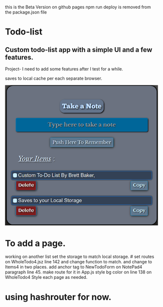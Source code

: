 <!-- note to self npm run deploy for github pages -->
  this is the Beta Version on github pages 
  npm run deploy is removed from the package.json file
# Todo-list

## Custom  todo-list app with a simple UI and a few features. ##

Project- I need to add some features after I test for a while.

saves to local cache per each separate browser.

![image](Readme.png)


# To add a page.
working on another list set the storage to match local storage. # 
set routes on WholeTodo4.jsz line 142 and change function to match. and change to Items4 in two places.
add anchor tag to NewTodoForm on NotePad4 paragraph line 45.
make route for it in App.js
style bg color on line 138 on WholeTodo4
Style each page as needed.
 # using hashrouter for now.